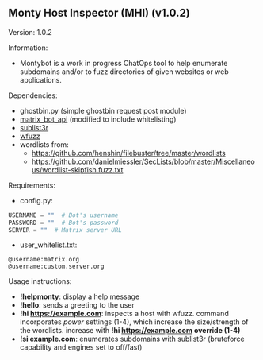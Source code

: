 ## Monty Host Inspector (MHI) (v1.0.2)
Version: 1.0.2

Information:
- Montybot is a work in progress ChatOps tool to help enumerate subdomains and/or to fuzz directories of given websites or web applications. 

Dependencies:
- ghostbin.py (simple ghostbin request post module)
- [matrix_bot_api](https://github.com/shawnanastasio/python-matrix-bot-api) (modified to include whitelisting)
- [sublist3r](https://github.com/aboul3la/Sublist3r)
- [wfuzz](https://github.com/xmendez/wfuzz)
- wordlists from: 
  - https://github.com/henshin/filebuster/tree/master/wordlists
  - https://github.com/danielmiessler/SecLists/blob/master/Miscellaneous/wordlist-skipfish.fuzz.txt

Requirements:
- config.py:
```python
USERNAME = ""  # Bot's username
PASSWORD = ""  # Bot's password
SERVER = ""  # Matrix server URL
```
- user_whitelist.txt:
```text
@username:matrix.org
@username:custom.server.org
```

Usage instructions:
- **!helpmonty**: display a help message
- **!hello**: sends a greeting to the user
- **!hi https://example.com**: inspects a host with wfuzz. command incorporates *power* settings (1-4), which increase the size/strength of the wordlists. increase with **!hi https://example.com override (1-4)**
- **!si example.com**: enumerates subdomains with sublist3r (bruteforce capability and engines set to off/fast)
